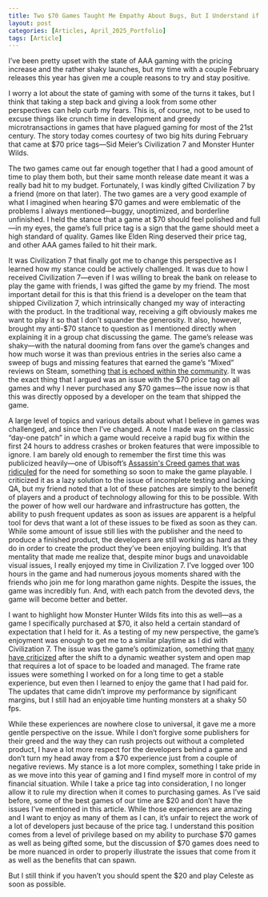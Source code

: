 ```yaml
---
title: Two $70 Games Taught Me Empathy About Bugs, But I Understand if You Still Have Reservations
layout: post
categories: [Articles, April_2025_Portfolio]
tags: [Article]
---
```


I’ve been pretty upset with the state of AAA gaming with the pricing increase and the rather shaky launches, but my time with a couple February releases this year has given me a couple reasons to try and stay positive.

I worry a lot about the state of gaming with some of the turns it takes, but I think that taking a step back and giving a look from some other perspectives can help curb my fears. This is, of course, not to be used to excuse things like crunch time in development and greedy microtransactions in games that have plagued gaming for most of the 21st century. The story today comes courtesy of two big hits during February that came at $70 price tags—Sid Meier’s Civilization 7 and Monster Hunter Wilds.

The two games came out far enough together that I had a good amount of time to play them both, but their same month release date meant it was a really bad hit to my budget. Fortunately, I was kindly gifted Civilization 7 by a friend (more on that later). The two games are a very good example of what I imagined when hearing $70 games and were emblematic of the problems I always mentioned—buggy, unoptimized, and borderline unfinished. I held the stance that a game at $70 should feel polished and full—in my eyes, the game’s full price tag is a sign that the game should meet a high standard of quality. Games like Elden Ring deserved their price tag, and other AAA games failed to hit their mark. 

It was Civilization 7 that finally got me to change this perspective as I learned how my stance could be actively challenged. It was due to how I received Civilization 7—even if I was willing to break the bank on release to play the game with friends, I was gifted the game by my friend. The most important detail for this is that this friend is a developer on the team that shipped Civilization 7, which intrinsically changed my way of interacting with the product. In the traditional way, receiving a gift obviously makes me want to play it so that I don’t squander the generosity. It also, however, brought my anti-$70 stance to question as I mentioned directly when explaining it in a group chat discussing the game. The game’s release was shaky—with the natural dooming from fans over the game’s changes and how much worse it was than previous entries in the series also came a sweep of bugs and missing features that earned the game’s “Mixed” reviews on Steam, something [that is echoed within the community][def1]. It was the exact thing that I argued was an issue with the $70 price tag on all games and why I never purchased any $70 games—the issue now is that this was directly opposed by a developer on the team that shipped the game.

A large level of topics and various details about what I believe in games was challenged, and since then I’ve changed. A note I made was on the classic “day-one patch” in which a game would receive a rapid bug fix within the first 24 hours to address crashes or broken features that were impossible to ignore. I am barely old enough to remember the first time this was publicized heavily—one of Ubisoft’s [Assassin's Creed games that was ridiculed][def2] for the need for something so soon to make the game playable. I criticized it as a lazy solution to the issue of incomplete testing and lacking QA, but my friend noted that a lot of these patches are simply to the benefit of players and a product of technology allowing for this to be possible. With the power of how well our hardware and infrastructure has gotten, the ability to push frequent updates as soon as issues are apparent is a helpful tool for devs that want a lot of these issues to be fixed as soon as they can. While some amount of issue still lies with the publisher and the need to produce a finished product, the developers are still working as hard as they do in order to create the product they’ve been enjoying building. It’s that mentality that made me realize that, despite minor bugs and unavoidable visual issues, I really enjoyed my time in Civilization 7. I’ve logged over 100 hours in the game and had numerous joyous moments shared with the friends who join me for long marathon game nights. Despite the issues, the game was incredibly fun. And, with each patch from the devoted devs, the game will become better and better.

I want to highlight how Monster Hunter Wilds fits into this as well—as a game I specifically purchased at $70, it also held a certain standard of expectation that I held for it. As a testing of my new perspective, the game’s enjoyment was enough to get me to a similar playtime as I did with Civilization 7. The issue was the game’s optimization, something that [many have criticized][def3] after the shift to a dynamic weather system and open map that requires a lot of space to be loaded and managed. The frame rate issues were something I worked on for a long time to get a stable experience, but even then I learned to enjoy the game that I had paid for. The updates that came didn’t improve my performance by significant margins, but I still had an enjoyable time hunting monsters at a shaky 50 fps.

While these experiences are nowhere close to universal, it gave me a more gentle perspective on the issue. While I don’t forgive some publishers for their greed and the way they can rush projects out without a completed product, I have a lot more respect for the developers behind a game and don’t turn my head away from a $70 experience just from a couple of negative reviews. My stance is a lot more complex, something I take pride in as we move into this year of gaming and I find myself more in control of my financial situation. While I take a price tag into consideration, I no longer allow it to rule my direction when it comes to purchasing games. As I’ve said before, some of the best games of our time are $20 and don’t have the issues I’ve mentioned in this article. While those experiences are amazing and I want to enjoy as many of them as I can, it’s unfair to reject the work of a lot of developers just because of the price tag. I understand this position comes from a level of privilege based on my ability to purchase $70 games as well as being gifted some, but the discussion of $70 games does need to be more nuanced in order to properly illustrate the issues that come from it as well as the benefits that can spawn.

But I still think if you haven’t you should spent the $20 and play Celeste as soon as possible.




[def1]: https://www.reddit.com/r/civ/comments/1imm670/is_civ_7_as_bad_as_the_steam_reviews_make_it_out/
[def2]: https://gamefaqs.gamespot.com/boards/621796-assassins-creed-iii/64506090
[def3]: https://www.reddit.com/r/gaming/comments/1j06sme/monster_hunter_wilds_pc_profound_perf_problems/